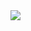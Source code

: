 <a href="https://azuredeploy.net/?repository=https%3A%2F%2Fraw.githubusercontent.com%2Fjnels6%2FAzure-Templates%2Fmaster%2Ftemplate.json" target="_blank">
    <img src="http://azuredeploy.net/deploybutton.png"/>
    
